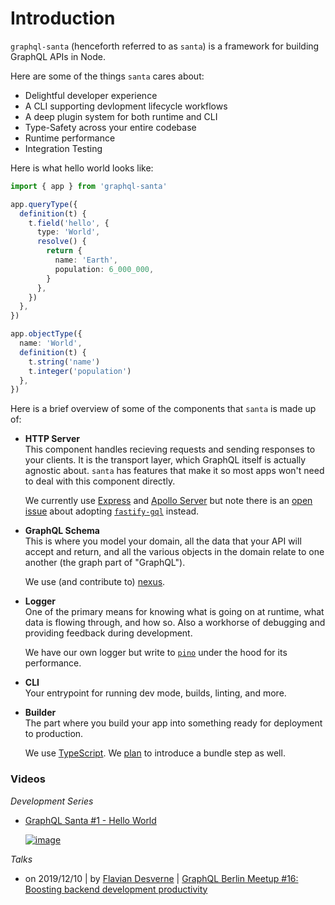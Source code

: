 # Introduction

`graphql-santa` (henceforth referred to as `santa`) is a framework for building GraphQL APIs in Node.

Here are some of the things `santa` cares about:

- Delightful developer experience
- A CLI supporting devlopment lifecycle workflows
- A deep plugin system for both runtime and CLI
- Type-Safety across your entire codebase
- Runtime performance
- Integration Testing

Here is what hello world looks like:

```ts
import { app } from 'graphql-santa'

app.queryType({
  definition(t) {
    t.field('hello', {
      type: 'World',
      resolve() {
        return {
          name: 'Earth',
          population: 6_000_000,
        }
      },
    })
  },
})

app.objectType({
  name: 'World',
  definition(t) {
    t.string('name')
    t.integer('population')
  },
})
```

Here is a brief overview of some of the components that `santa` is made up of:

- **HTTP Server**  
  This component handles recieving requests and sending responses to your clients. It is the transport layer, which GraphQL itself is actually agnostic about. `santa` has features that make it so most apps won't need to deal with this component directly.

  We currently use [Express](https://github.com/expressjs/express) and [Apollo Server](https://github.com/apollographql/apollo-server) but note there is an [open issue](https://github.com/prisma-labs/graphql-santa/issues/231) about adopting [`fastify-gql`](https://github.com/mcollina/fastify-gql) instead.

- **GraphQL Schema**  
  This is where you model your domain, all the data that your API will accept and return, and all the various objects in the domain relate to one another (the graph part of "GraphQL").

  We use (and contribute to) [nexus](https://github.com/prisma-labs/nexus).

- **Logger**  
  One of the primary means for knowing what is going on at runtime, what data is flowing through, and how so. Also a workhorse of debugging and providing feedback during development.

  We have our own logger but write to [`pino`](https://github.com/pinojs/pino) under the hood for its performance.

- **CLI**  
  Your entrypoint for running dev mode, builds, linting, and more.

- **Builder**  
  The part where you build your app into something ready for deployment to production.

  We use [TypeScript](https://github.com/microsoft/TypeScript). We [plan](https://github.com/prisma-labs/graphql-santa/issues/119) to introduce a bundle step as well.

### Videos

_Development Series_

- [GraphQL Santa #1 - Hello World](https://www.loom.com/share/fed163245bcc498495e664374ef662f3)

  [![image](https://user-images.githubusercontent.com/284476/71212025-786f3880-227e-11ea-9dee-467239d46993.png)](https://www.loom.com/share/fed163245bcc498495e664374ef662f3)

_Talks_

- on 2019/12/10 | by [Flavian Desverne](https://github.com/Weakky) | [GraphQL Berlin Meetup #16: Boosting backend development productivity](https://www.youtube.com/watch?v=AqQEfFXxZKo)

